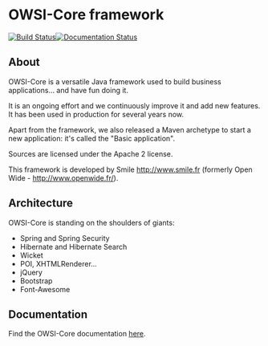 OWSI-Core framework
===================

[![Build Status](https://travis-ci.org/openwide-java/owsi-core-parent.svg?branch=master)](https://travis-ci.org/openwide-java/owsi-core-parent)[![Documentation Status](https://readthedocs.org/projects/owsi-core-doc/badge/?version=latest)](http://owsi-core-doc.readthedocs.io/en/latest/)


About
-----

OWSI-Core is a versatile Java framework used to build business applications... and have fun doing it.

It is an ongoing effort and we continuously improve it and add new features. It has been used in production for several years now.

Apart from the framework, we also released a Maven archetype to start a new application: it's called the "Basic application".

Sources are licensed under the Apache 2 license.

This framework is developed by Smile http://www.smile.fr (formerly Open Wide - http://www.openwide.fr/).

Architecture
------------

OWSI-Core is standing on the shoulders of giants:
- Spring and Spring Security
- Hibernate and Hibernate Search
- Wicket
- POI, XHTMLRenderer...
- jQuery
- Bootstrap
- Font-Awesome

Documentation
-------------

Find the OWSI-Core documentation [here](http://owsi-core-doc.readthedocs.io/en/latest/index.html).
